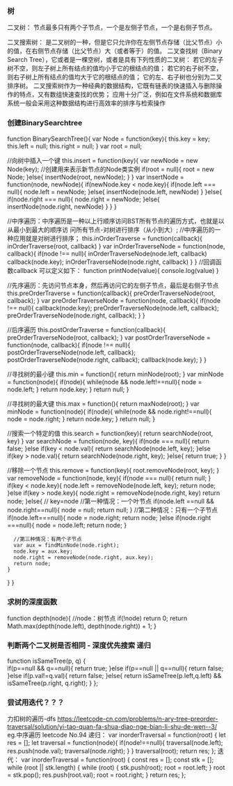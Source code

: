 ### 树

二叉树：
  节点最多只有两个子节点，一个是左侧子节点，一个是右侧子节点。

二叉搜索树：
  是二叉树的一种，但是它只允许你在左侧节点存储（比父节点）小的值，在右侧节点存储（比父节点）大（或者等于）的值。
  二叉查找树（Binary Search Tree），它或者是一棵空树，或者是具有下列性质的二叉树： 
    若它的左子树不空，则左子树上所有结点的值均小于它的根结点的值； 若它的右子树不空，则右子树上所有结点的值均大于它的根结点的值；
    它的左、右子树也分别为二叉排序树。
    二叉搜索树作为一种经典的数据结构，它既有链表的快速插入与删除操作的特点，又有数组快速查找的优势；
    应用十分广泛，例如在文件系统和数据库系统一般会采用这种数据结构进行高效率的排序与检索操作

### 创建BinarySearchtree

function BinarySearchTree(){
  var Node = function(key){
    this.key = key;
    this.left = null;
    this.right = null;
  }
  var root = null;

  //向树中插入一个键
  this.insert = function(key){
    var newNode = new Node(key); //创建用来表示新节点的Node类实例
    if(root = null){
      root = new Node;
    }else{
      insertNode(root, newNode);
    }
  }
  var insertNode = function(node, newNode){
    if(newNode.key < node.key){
      if(node.left === null){
        node.left = newNode;
      }else{
        insertNode(node.left, newNode)
      }
    }else{
      if(node.right === null){
        node.right = newNode;
      }else{
        insertNode(node.right, newNode)
      }
    }
  }

  //中序遍历：中序遍历是一种以上行顺序访问BST所有节点的遍历方式，也就是以从最小到最大的顺序访
问所有节点-对树进行排序（从小到大）;
  //中序遍历的一种应用就是对树进行排序；
  this.inOrderTraverse = function(callback){
    inOrderTraverse(root, callback)
  }
  var inOrderTraverseNode = function(node, callback){
    if(node !== null){
      inOrderTraverseNode(node.left, callback)
      callback(node.key);
      inOrderTraverseNode(node.right, callback)
    }
  }
  //回调函数callback 可以定义如下：
  function printNode(value){
    console.log(value)
  }


  //先序遍历：先访问节点本身，然后再访问它的左侧子节点，最后是右侧子节点
  this.preOrderTraverse = function(callback){
    preOrderTraverseNode(root, callback);
  }
  var preOrderTraverseNode = function(node, callback){
    if(node !== null){
      callback(node.key);
      preOrderTraverseNode(node.left, callback);
      preOrderTraverseNode(node.right, callback);
    }
  }


  //后序遍历
  this.postOrderTraverse = function(callback){
    preOrderTraverseNode(root, callback);
  }
  var postOrderTraverseNode = function(node, callback){
    if(node !== null){
      postOrderTraverseNode(node.left, callback);
      postOrderTraverseNode(node.right, callback);
      callback(node.key);
    }
  }


  //寻找树的最小键
  this.min = function(){
    return minNode(root);
  }
  var minNode = function(node){
    if(node){
      while(node && node.left!==null){
        node = node.left;
      }
      return node.key;
    }
    return null;
  }

  
  //寻找树的最大键
  this.max = function(){
    return maxNode(root);
  }
  var minNode = function(node){
    if(node){
      while(node && node.right!==null){
        node = node.right;
      }
      return node.key;
    }
    return null;
  }

  //搜索一个特定的值
  this.search = function(key){
    return searchNode(root, key)
  }
  var searchNode = function(node, key){
    if(node === null){
      return false;
    }else if(key < node.val){
      return searchNode(node.left, key);
    }else if(key > node.val){
      return searchNode(node.right, key);
    }else{
      return true;
    }
  }

  //移除一个节点
  this.remove = function(key){
    root.removeNode(root, key);
  }
  var removeNode = function(node, key){
    if(node === null){
      return null;
    }
    if(key < node.key){
      node.left = removeNode(node.left, key);
      return node;
    }else if(key > node.key){
      node.right = removeNode(node.right, key)
      return node;
    }else{ // key=node
      //第一种情况：一个叶节点
      if(node.left ==null && node.right==null){
        node = null;
        return null;
      }
      //第二种情况：只有一个子节点
      if(node.left===null){
        node = node.right;
        return node;
      }else if(node.right ===null){
        node = node.left;
        return node;
      }

      //第三种情况：有两个子节点
      var aux = findMinNode(node.right);
      node.key = aux.key;
      node.right = removeNode(node.right, aux.key);
      return node;
    }
  }
}

### 求树的深度函数

function depth(node){ //node：树节点
    if(!node) return 0;
    return Math.max(depth(node.left), depth(node.right)) + 1;
}

### 判断两个二叉树是否相同 - 深度优先搜索  递归
  function isSameTree(p, q) {   
    if(p==null && q==null){
        return true;
    }else if(p==null || q==null){
        return false;
    }else if(p.val!=q.val){
        return false;
    }else{
        return isSameTree(p.left,q.left) && isSameTree(p.right, q.right);
    }
  };


### 尝试用迭代？？？
力扣树的遍历-dfs  https://leetcode-cn.com/problems/n-ary-tree-preorder-traversal/solution/yi-tao-quan-fa-shua-diao-nge-bian-li-shu-de-wen--3/
eg.中序遍历 leetcode No.94
  递归：
    var inorderTraversal = function(root) {
        let res = [];
        let traversal = function(node){
            if(node!==null){
                traversal(node.left);
                res.push(node.val);
                traversal(node.right);
            }
        }
        traversal(root);
        return res;
    };
  迭代：
    var inorderTraversal = function(root) {
      const res = [];
      const stk = [];
      while (root || stk.length) {
          while (root) {
              stk.push(root);
              root = root.left;
          }
          root = stk.pop();
          res.push(root.val);
          root = root.right;
      }
      return res;
  };
